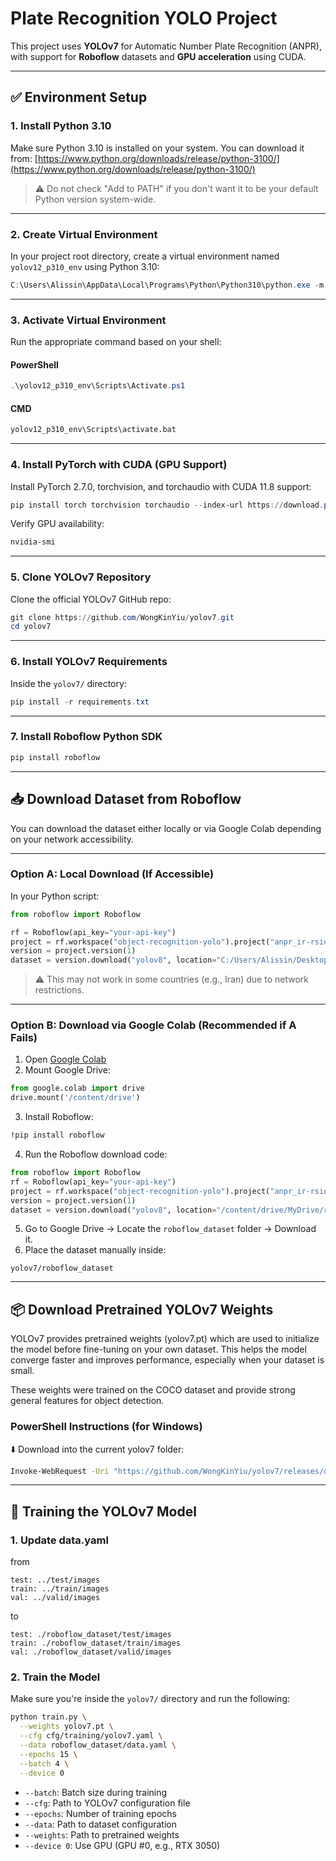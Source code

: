 # Plate Recognition YOLO Project

This project uses **YOLOv7** for Automatic Number Plate Recognition (ANPR), with support for **Roboflow** datasets and **GPU acceleration** using CUDA.

---

## ✅ Environment Setup

### 1. Install Python 3.10

Make sure Python 3.10 is installed on your system.
You can download it from: [https://www.python.org/downloads/release/python-3100/](https://www.python.org/downloads/release/python-3100/)

> ⚠️ Do not check "Add to PATH" if you don't want it to be your default Python version system-wide.

---

### 2. Create Virtual Environment

In your project root directory, create a virtual environment named `yolov12_p310_env` using Python 3.10:

```powershell
C:\Users\Alissin\AppData\Local\Programs\Python\Python310\python.exe -m venv yolov12_p310_env
```

---

### 3. Activate Virtual Environment

Run the appropriate command based on your shell:

#### PowerShell

```powershell
.\yolov12_p310_env\Scripts\Activate.ps1
```

#### CMD

```cmd
yolov12_p310_env\Scripts\activate.bat
```

---

### 4. Install PyTorch with CUDA (GPU Support)

Install PyTorch 2.7.0, torchvision, and torchaudio with CUDA 11.8 support:

```powershell
pip install torch torchvision torchaudio --index-url https://download.pytorch.org/whl/cu118
```

Verify GPU availability:

```powershell
nvidia-smi
```

---

### 5. Clone YOLOv7 Repository

Clone the official YOLOv7 GitHub repo:

```powershell
git clone https://github.com/WongKinYiu/yolov7.git
cd yolov7
```

---

### 6. Install YOLOv7 Requirements

Inside the `yolov7/` directory:

```powershell
pip install -r requirements.txt
```

---

### 7. Install Roboflow Python SDK

```powershell
pip install roboflow
```

---

## 📥 Download Dataset from Roboflow

You can download the dataset either locally or via Google Colab depending on your network accessibility.

---

### Option A: Local Download (If Accessible)

In your Python script:

```python
from roboflow import Roboflow

rf = Roboflow(api_key="your-api-key")
project = rf.workspace("object-recognition-yolo").project("anpr_ir-rsiqu")
version = project.version(1)
dataset = version.download("yolov8", location="C:/Users/Alissin/Desktop/UNI/plate-recognition-yolo/yolov7/roboflow_dataset")
```

> ⚠️ This may not work in some countries (e.g., Iran) due to network restrictions.

---

### Option B: Download via Google Colab (Recommended if A Fails)

1. Open [Google Colab](https://colab.research.google.com/)
2. Mount Google Drive:

```python
from google.colab import drive
drive.mount('/content/drive')
```

3. Install Roboflow:

```bash
!pip install roboflow
```

4. Run the Roboflow download code:

```python
from roboflow import Roboflow
rf = Roboflow(api_key="your-api-key")
project = rf.workspace("object-recognition-yolo").project("anpr_ir-rsiqu")
version = project.version(1)
dataset = version.download("yolov8", location="/content/drive/MyDrive/roboflow_dataset")
```

5. Go to Google Drive → Locate the `roboflow_dataset` folder → Download it.
6. Place the dataset manually inside:

```
yolov7/roboflow_dataset
```

---

## 📦 Download Pretrained YOLOv7 Weights
YOLOv7 provides pretrained weights (yolov7.pt) which are used to initialize the model before fine-tuning on your own dataset. This helps the model converge faster and improves performance, especially when your dataset is small.

These weights were trained on the COCO dataset and provide strong general features for object detection.

### PowerShell Instructions (for Windows)
⬇️ Download into the current yolov7 folder:

```bash
Invoke-WebRequest -Uri "https://github.com/WongKinYiu/yolov7/releases/download/v0.1/yolov7.pt" -OutFile "yolov7.pt"
```

---

## 🎯 Training the YOLOv7 Model

### 1. Update data.yaml

from
```
test: ../test/images
train: ../train/images
val: ../valid/images
```
to
```
test: ./roboflow_dataset/test/images
train: ./roboflow_dataset/train/images
val: ./roboflow_dataset/valid/images
```


### 2. Train the Model

Make sure you're inside the `yolov7/` directory and run the following:

```bash
python train.py \
  --weights yolov7.pt \
  --cfg cfg/training/yolov7.yaml \
  --data roboflow_dataset/data.yaml \
  --epochs 15 \
  --batch 4 \
  --device 0
```

* `--batch`: Batch size during training
* `--cfg`: Path to YOLOv7 configuration file
* `--epochs`: Number of training epochs
* `--data`: Path to dataset configuration
* `--weights`: Path to pretrained weights
* `--device 0`: Use GPU (GPU #0, e.g., RTX 3050)